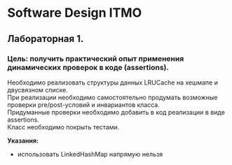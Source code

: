# Software Design ITMO

## Лабораторная 1.

### Цель: получить практический опыт применения динамических проверок в коде (assertions).

Необходимо реализовать структуры данных LRUCache на хешмапе и двусвязном списке.  
При реализации необходимо самостоятельно продумать возможные проверки pre/post-условий и инвариантов класса.  
Придуманные проверки необходимо добавить в код реализации в виде assertions.   
Класс необходимо покрыть тестами.

**Указания:**
- использовать LinkedHashMap напрямую нельзя
